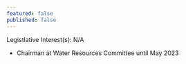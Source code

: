 ```yaml
---
featured: false
published: false
---
```

Legistlative Interest(s): N/A

* Chairman at Water Resources Committee until May 2023